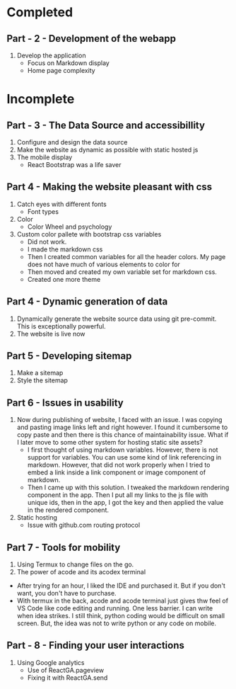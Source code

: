 # Completed
## Part - 2 - Development of the webapp
1. Develop the application
    - Focus on Markdown display
    - Home page complexity

# Incomplete
## Part - 3 - The Data Source and accessibillity
1. Configure and design the data source
1. Make the website as dynamic as possible with static hosted js
1. The mobile display
    - React Bootstrap was a life saver


## Part 4 - Making the website pleasant with css
1. Catch eyes with different fonts
    - Font types
1. Color
    - Color Wheel and psychology 
1. Custom color pallete with bootstrap css variables
    - Did not work.
    - I made the markdown css
    - Then I created common variables for all the header colors. My page does not have much of various elements to color for
    - Then moved and created my own variable set for markdown css. 
    - Created one more theme

## Part 4 - Dynamic generation of data
1. Dynamically generate the website source data using git pre-commit. This is exceptionally powerful.
2. The website is live now

## Part 5 - Developing sitemap
1. Make a sitemap
1. Style the sitemap
 
## Part 6 - Issues in usability
1. Now during publishing of website, I faced with an issue. I was copying and pasting image links left and right however. I found it cumbersome to copy paste and then there is this chance of maintainability issue. What if I later move to some other system for hosting static site assets?
    - I first thought of using markdown variables. However, there is not support for variables. You can use some kind of link referencing in markdown. However, that did not work properly when I tried to embed a link inside a link component or image component of markdown.
    - Then I came up with this solution. I tweaked the markdown rendering component in the app. Then I put all my links to the js file with unique ids, then in the app, I got the key and then applied the value in the rendered component.
1. Static hosting
    - Issue with github.com routing protocol

## Part 7 - Tools for mobility
1. Using Termux to change files on the go.
1. The power of acode and its acodex terminal
  - After trying for an hour, I liked the IDE and purchased it. But if you don't want, you don't have to purchase. 
  - With termux in the back, acode and acode terminal just gives thw feel of VS Code like code editing and running. One less barrier. I can write when idea strikes. I still think, python coding would be difficult on small screen. But, the idea was not to write python or any code on mobile.
  
## Part - 8 - Finding your user interactions 
1. Using Google analytics
    - Use of ReactGA.pageview
    - Fixing it with ReactGA.send

